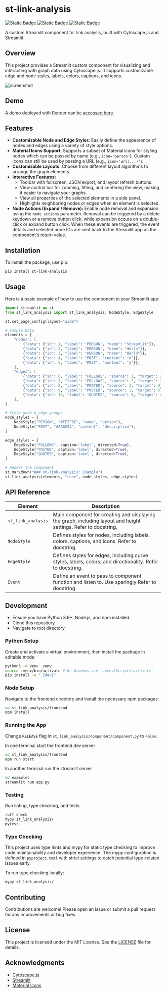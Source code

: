 # st-link-analysis

[![Static Badge](https://img.shields.io/badge/GitHub-%20?&logo=github&color=grey)](https://github.com/AlrasheedA/st-link-analysis)
[![Static Badge](https://img.shields.io/badge/PyPI-%20?&logo=pypi&color=grey&logoColor=white)](https://pypi.org/project/st-link-analysis/)
[![Static Badge](https://img.shields.io/badge/Streamlit-%20?&logo=streamlit&color=grey&logoColor=white)](https://discuss.streamlit.io/t/new-component-interactive-graph-visualization-component-for-streamlit/73030)

A custom Streamlit component for link analysis, built with Cytoscape.js and Streamlit.

## Overview

This project provides a Streamlit custom component for visualizing and interacting with graph data using Cytoscape.js. It supports customizable edge and node styles, labels, colors, captions, and icons.

![screenshot](https://github.com/user-attachments/assets/aae995d9-e752-4a96-a69a-2b38db56e0f7)

## Demo

A demo deployed with Render can be [accessed here](https://st-link-analysis-demo.onrender.com/).

## Features

-   **Customizable Node and Edge Styles**: Easily define the appearance of nodes and edges using a variety of style options.
-   **Material Icons Support**: Supports a subset of Material icons for styling nodes which can be passed by name (e.g., `icon='person'`). Custom icons can still be used by passing a URL (e.g., `icon='url(...)'`).
-   **Customizable Layouts**: Choose from different layout algorithms to arrange the graph elements.
-   **Interactive Features:**
    -   Toolbar with fullscreen, JSON export, and layout refresh buttons.
    -   View control bar for zooming, fitting, and centering the view, making it easier to navigate your graphs.
    -   View all properties of the selected elements in a side panel.
    -   Highlights neighboring nodes or edges when an element is selected.
-   **Node Actions (Expand / Remove):** Enable node removal and expansion using the `node_actions` parameter. Removal can be triggered by a delete keydown or a remove button click, while expansion occurs on a double-click or expand button click. When these events are triggered, the event details and selected node IDs are sent back to the Streamlit app as the component's return value.

## Installation

To install the package, use pip:

```bash
pip install st-link-analysis
```

## Usage

Here is a basic example of how to use the component in your Streamlit app:

```python
import streamlit as st
from st_link_analysis import st_link_analysis, NodeStyle, EdgeStyle

st.set_page_config(layout="wide")

# Sample Data
elements = {
    "nodes": [
        {"data": {"id": 1, "label": "PERSON", "name": "Streamlit"}},
        {"data": {"id": 2, "label": "PERSON", "name": "Hello"}},
        {"data": {"id": 3, "label": "PERSON", "name": "World"}},
        {"data": {"id": 4, "label": "POST", "content": "x"}},
        {"data": {"id": 5, "label": "POST", "content": "y"}},
    ],
    "edges": [
        {"data": {"id": 6, "label": "FOLLOWS", "source": 1, "target": 2}},
        {"data": {"id": 7, "label": "FOLLOWS", "source": 2, "target": 3}},
        {"data": {"id": 8, "label": "POSTED", "source": 3, "target": 4}},
        {"data": {"id": 9, "label": "POSTED", "source": 1, "target": 5}},
        {"data": {"id": 10, "label": "QUOTES", "source": 5, "target": 4}},
    ],
}

# Style node & edge groups
node_styles = [
    NodeStyle("PERSON", "#FF7F3E", "name", "person"),
    NodeStyle("POST", "#2A629A", "content", "description"),
]

edge_styles = [
    EdgeStyle("FOLLOWS", caption='label', directed=True),
    EdgeStyle("POSTED", caption='label', directed=True),
    EdgeStyle("QUOTES", caption='label', directed=True),
]

# Render the component
st.markdown("### st-link-analysis: Example")
st_link_analysis(elements, "cose", node_styles, edge_styles)

```

## API Reference

| Element            | Description                                                                                                     |
| ------------------ | --------------------------------------------------------------------------------------------------------------- |
| `st_link_analysis` | Main component for creating and displaying the graph, including layout and height settings. Refer to docstring. |
| `NodeStyle`        | Defines styles for nodes, including labels, colors, captions, and icons. Refer to docstring.                    |
| `EdgeStyle`        | Defines styles for edges, including curve styles, labels, colors, and directionality. Refer to docstring.       |
| `Event`            | Define an event to pass to component function and listen to. Use sparingly Refer to docstring.                  |

## Development

-   Ensure you have Python 3.9+, Node.js, and npm installed.
-   Clone this repository
-   Navigate to root directory

### Python Setup

Create and activate a virtual environment, then install the package in editable mode:

```bash
python3 -m venv .venv
source .venv/bin/activate # On Windows use `.venv\Scripts\activate`
pip install -e ".[dev]"
```

### Node Setup

Navigate to the frontend directory and install the necessary npm packages:

```bash
cd st_link_analysis/frontend
npm install
```

### Running the App

Change `RELEASE` flag in `st_link_analysis/component/component.py` to `False`.

In one terminal start the frontend dev server

```bash
cd st_link_analysis/frontend
npm run start
```

In another terminal run the streamlit server

```bash
cd examples
streamlit run app.py
```

### Testing

Run linting, type checking, and tests:

```bash
ruff check
mypy st_link_analysis/
pytest
```

### Type Checking

This project uses type hints and mypy for static type checking to improve code maintainability and developer experience. The mypy configuration is defined in `pyproject.toml` with strict settings to catch potential type-related issues early.

To run type checking locally:

```bash
mypy st_link_analysis/
```

## Contributing

Contributions are welcome! Please open an issue or submit a pull request for any improvements or bug fixes.

## License

This project is licensed under the MIT License. See the [LICENSE](LICENSE) file for details.

## Acknowledgments

-   [Cytoscape.js](https://js.cytoscape.org/)
-   [Streamlit](https://www.streamlit.io/)
-   [Material Icons](https://fonts.google.com/icons)
